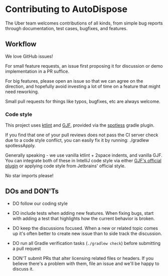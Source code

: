 Contributing to AutoDispose
=======================

The Uber team welcomes contributions of all kinds, from simple bug reports through documentation, test cases,
bugfixes, and features.

Workflow
--------

We love GitHub issues!

For small feature requests, an issue first proposing it for discussion or demo implementation in a PR suffice.

For big features, please open an issue so that we can agree on the direction, and hopefully avoid
investing a lot of time on a feature that might need reworking.

Small pull requests for things like typos, bugfixes, etc are always welcome.

### Code style

This project uses [ktlint](https://github.com/pinterest/ktlint) and [GJF](https://github.com/google/google-java-format),
provided via the [spotless](https://github.com/diffplug/spotless) gradle plugin.

If you find that one of your pull reviews does not pass the CI server check due to a code style
conflict, you can easily fix it by running: ./gradlew spotlessApply.

Generally speaking - we use vanilla ktlint + 2space indents, and vanilla GJF. You can integrate both of
these in IntelliJ code style via either [GJF's official plugin](https://plugins.jetbrains.com/plugin/8527-google-java-format)
or applying code style from Jetbrains' official style.

No star imports please!

DOs and DON'Ts
--------------

* DO follow our coding style
* DO include tests when adding new features. When fixing bugs, start with adding a test that highlights how the current behavior is broken.
* DO keep the discussions focused. When a new or related topic comes up it's often better to create new issue than to side track the discussion.
* DO run all Gradle verification tasks (`./gradlew check`) before submitting a pull request

* DON'T submit PRs that alter licensing related files or headers. If you believe there's a problem with them, file an issue and we'll be happy to discuss it.
